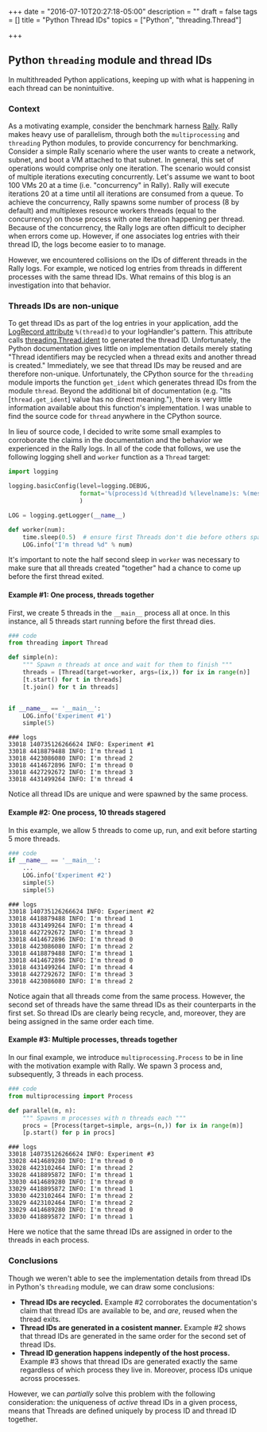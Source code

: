 +++
date = "2016-07-10T20:27:18-05:00"
description = ""
draft = false
tags = []
title = "Python Thread IDs"
topics = ["Python", "threading.Thread"]

+++
## Python `threading` module and thread IDs

In multithreaded Python applications, keeping up with what is happening in each thread can be nonintuitive.

### Context

As a motivating example, consider the benchmark harness [Rally](https://wiki.openstack.org/wiki/Rally).
Rally makes heavy use of parallelism, through both the `multiprocessing` and `threading` Python modules, to provide concurrency for benchmarking.
Consider a simple Rally scenario where the user wants to create a network, subnet, and boot a VM attached to that subnet.  In general, this set of operations would comprise only one iteration.
The scenario would consist of multiple iterations executing concurrently.  Let's assume we want to boot 100 VMs 20 at a time (i.e. "concurrency" in Rally).  Rally will execute iterations 20 at a time until all iterations are consumed from a queue.
To achieve the concurrency, Rally spawns some number of process (8 by default) and multiplexes resource workers threads (equal to the concurrency) on those process with one iteration happening per thread.
Because of the concurrency, the Rally logs are often difficult to decipher when errors come up.
However, if one associates log entries with their thread ID, the logs become easier to to manage.

However, we encountered collisions on the IDs of different threads in the Rally logs.
For example, we noticed log entries from threads in different processes with the same thread IDs.  What remains of this blog is an investigation into that behavior.

### Threads IDs are non-unique

To get thread IDs as part of the log entries in your application, add the [LogRecord attribute](https://docs.python.org/2/library/logging.html#logrecord-attributes) `%(thread)d` to your logHandler's pattern.  This attribute calls [threading.Thread.ident](https://docs.python.org/2/library/threading.html#threading.Thread.ident) to generated the thread ID.
Unfortunately, the Python documentation gives little on implementation details merely stating "Thread identifiers may be recycled when a thread exits and another thread is created."
Immediately, we see that thread IDs may be reused and are therefore non-unique.
Unfortunately, the CPython source for the `threading` module imports the function `get_ident` which generates thread IDs from the module `thread`.
Beyond the additional bit of documentation (e.g. "Its [`thread.get_ident`] value has no direct meaning."), there is very little information available about this function's implementation.
I was unable to find the source code for `thread` anywhere in the CPython source.

In lieu of source code, I decided to write some small examples to corroborate the claims in the documentation and the behavior we experienced in the Rally logs.  In all of the code that follows, we use the following logging shell and `worker` function as a `Thread` target:

```python
import logging

logging.basicConfig(level=logging.DEBUG,
                    format='%(process)d %(thread)d %(levelname)s: %(message)s',
                    )

LOG = logging.getLogger(__name__)

def worker(num):
    time.sleep(0.5)  # ensure first Threads don't die before others spawn
    LOG.info("I'm thread %d" % num)
```

It's important to note the half second sleep in `worker` was necessary to make sure that all threads created "together" had a chance to come up before the first thread exited.

#### Example #1:  One process, threads together

First, we create 5 threads in the `__main__` process all at once.  In this instance, all 5 threads start running before the first thread dies.

```python
### code
from threading import Thread

def simple(n):
    """ Spawn n threads at once and wait for them to finish """
    threads = [Thread(target=worker, args=(ix,)) for ix in range(n)]
    [t.start() for t in threads]
    [t.join() for t in threads]


if __name__ == '__main__':
    LOG.info('Experiment #1')
    simple(5)
```

```
### logs
33018 140735126266624 INFO: Experiment #1
33018 4418879488 INFO: I'm thread 1
33018 4423086080 INFO: I'm thread 2
33018 4414672896 INFO: I'm thread 0
33018 4427292672 INFO: I'm thread 3
33018 4431499264 INFO: I'm thread 4
```

Notice all thread IDs are unique and were spawned by the same process.

#### Example #2:  One process, 10 threads stagered

In this example, we allow 5 threads to come up, run, and exit before starting 5 more threads.

```python
### code
if __name__ == '__main__':
    ...
    LOG.info('Experiment #2')
    simple(5)
    simple(5)
```

```
### logs
33018 140735126266624 INFO: Experiment #2
33018 4418879488 INFO: I'm thread 1
33018 4431499264 INFO: I'm thread 4
33018 4427292672 INFO: I'm thread 3
33018 4414672896 INFO: I'm thread 0
33018 4423086080 INFO: I'm thread 2
33018 4418879488 INFO: I'm thread 1
33018 4414672896 INFO: I'm thread 0
33018 4431499264 INFO: I'm thread 4
33018 4427292672 INFO: I'm thread 3
33018 4423086080 INFO: I'm thread 2
```

Notice again that all threads come from the same process.  However, the second set of threads have the same thread IDs as their counterparts in the first set.  So thread IDs are clearly being recycle, and, moreover, they are being assigned in the same order each time.


#### Example #3:  Multiple processes, threads together

In our final example, we introduce `multiprocessing.Process` to be in line with the motivation example with Rally.
We spawn 3 process and, subsequently, 3 threads in each process.

```python
### code
from multiprocessing import Process

def parallel(m, n):
    """ Spawns m processes with n threads each """
    procs = [Process(target=simple, args=(n,)) for ix in range(m)]
    [p.start() for p in procs]
```

```
### logs
33018 140735126266624 INFO: Experiment #3
33028 4414689280 INFO: I'm thread 0
33028 4423102464 INFO: I'm thread 2
33028 4418895872 INFO: I'm thread 1
33030 4414689280 INFO: I'm thread 0
33029 4418895872 INFO: I'm thread 1
33030 4423102464 INFO: I'm thread 2
33029 4423102464 INFO: I'm thread 2
33029 4414689280 INFO: I'm thread 0
33030 4418895872 INFO: I'm thread 1
```

Here we notice that the same thread IDs are assigned in order to the threads in each process.


### Conclusions

Though we weren't able to see the implementation details from thread IDs in Python's `threading` module, we can draw some conclusions:

* **Thread IDs are recycled.** Example #2 corroborates the documentation's claim that thread IDs are available to be, and *are*, reused when the thread exits.
* **Thread IDs are generated in a cosistent manner.** Example #2 shows that thread IDs are generated in the same order for the second set of thread IDs.
* **Thread ID generation happens indepently of the host process.** Example #3 shows that thread IDs are generated exactly the same regardless of which process they live in.  Moreover, process IDs unique across processes.

However, we can *partially* solve this problem with the following consideration: the uniqueness of *active* thread IDs in a given process, means that Threads are defined uniquely by process ID and thread ID together.
